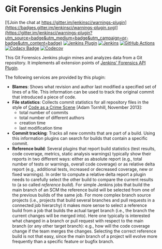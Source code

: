 # Git Forensics Jenkins Plugin

[![Join the chat at https://gitter.im/jenkinsci/warnings-plugin](https://badges.gitter.im/jenkinsci/warnings-plugin.svg)](https://gitter.im/jenkinsci/warnings-plugin?utm_source=badge&utm_medium=badge&utm_campaign=pr-badge&utm_content=badge)
[![Jenkins Plugin](https://img.shields.io/jenkins/plugin/v/git-forensics.svg?label=latest%20version)](https://plugins.jenkins.io/git-forensics)
[![Jenkins](https://ci.jenkins.io/job/Plugins/job/git-forensics-plugin/job/master/badge/icon?subject=Jenkins%20CI)](https://ci.jenkins.io/job/Plugins/job/git-forensics-plugin/job/master/)
[![GitHub Actions](https://github.com/jenkinsci/git-forensics-plugin/workflows/GitHub%20CI/badge.svg?branch=master)](https://github.com/jenkinsci/git-forensics-plugin/actions)
[![Codacy Badge](https://api.codacy.com/project/badge/Grade/1999b59401394431a1c2fea2923a919d)](https://www.codacy.com/app/uhafner/git-forensics-plugin?utm_source=github.com&amp;utm_medium=referral&amp;utm_content=jenkinsci/git-forensics-plugin&amp;utm_campaign=Badge_Grade)
[![Codecov](https://codecov.io/gh/jenkinsci/git-forensics-plugin/branch/master/graph/badge.svg)](https://codecov.io/gh/jenkinsci/git-forensics-plugin)

This Git Forensics Jenkins plugin mines and analyzes data from a Git repository. It implements all extension points of
[Jenkins' Forensics API Plugin](https://github.com/jenkinsci/forensics-api-plugin).

The following services are provided by this plugin:
- **Blames**: Shows what revision and author last modified a specified set of lines of a file. This information can be 
used to track the original commit that introduced a piece of code. 
- **File statistics**: Collects commit statistics for all repository files in the style of 
  [Code as a Crime Scene](https://www.adamtornhill.com/articles/crimescene/codeascrimescene.htm) 
  \[Adam Tornhill, November 2013\]:
  - total number of commits
  - total number of different authors
  - creation time
  - last modification time
- **Commit tracking**: Tracks all new commits that are part of a build. Using this information plugins can search for 
 builds that contain a specific commit. 
- **Reference build**: Several plugins that report build statistics (test results, code coverage, metrics, static 
analysis warnings) typically show their reports in two different ways: either as absolute report 
(e.g., total number of tests or warnings, overall code coverage) or as relative delta report (e.g., additional tests,
increased or decreased coverage, new or fixed warnings). In order to compute a relative delta report a plugin needs 
to carefully select the other build to compare the current results to (a so called *reference build*). 
For simple Jenkins jobs that build the main branch of an SCM the reference build will be selected from one of the 
previous builds of the same job. For more complex branch source projects (i.e., projects that build several branches 
and pull requests in a connected job hierarchy) it makes more sense to select a reference build from a job 
that builds the actual target branch (i.e., the branch the current changes will be merged into). Here one typically is
interested what changed in a branch or pull request with respect to the main branch (or any other 
target branch): e.g., how will the code coverage change if the team merges the changes. Selecting the correct reference
build is not that easy, since the main branch of a project will evolve more frequently than a specific feature or bugfix
branch.   
